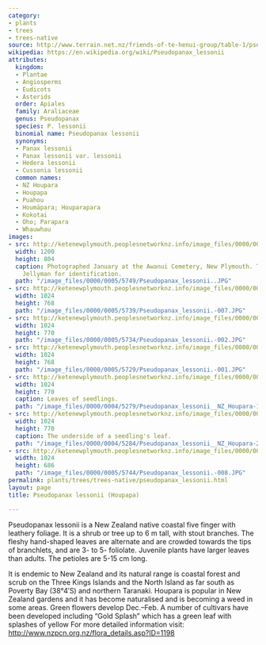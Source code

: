 ```yaml
---
category:
- plants
- trees
- trees-native
source: http://www.terrain.net.nz/friends-of-te-henui-group/table-1/pseudopanax-lessonii-houpapa.html
wikipedia: https://en.wikipedia.org/wiki/Pseudopanax_lessonii
attributes:
  kingdom:
  - Plantae
  - Angiosperms
  - Eudicots
  - Asterids
  order: Apiales
  family: Araliaceae
  genus: Pseudopanax
  species: P. lessonii
  binomial name: Pseudopanax lessonii
  synonyms:
  - Panax lessonii
  - Panax lessonii var. lessonii
  - Hedera lessonii
  - Cussonia lessonii
  common names:
  - NZ Houpara
  - Houpapa
  - Puahou
  - Houmāpara; Houparapara
  - Kokotai
  - Oho; Parapara
  - Whauwhau
images:
- src: http://ketenewplymouth.peoplesnetworknz.info/image_files/0000/0005/5749/Pseudopanax_lessonii..JPG
  width: 1200
  height: 804
  caption: Photographed January at the Awanui Cemetery, New Plymouth. Thanks to Alan
    Jellyman for identification.
  path: "/image_files/0000/0005/5749/Pseudopanax_lessonii..JPG"
- src: http://ketenewplymouth.peoplesnetworknz.info/image_files/0000/0005/5739/Pseudopanax_lessonii.-007.JPG
  width: 1024
  height: 768
  path: "/image_files/0000/0005/5739/Pseudopanax_lessonii.-007.JPG"
- src: http://ketenewplymouth.peoplesnetworknz.info/image_files/0000/0005/5734/Pseudopanax_lessonii.-002.JPG
  width: 1024
  height: 770
  path: "/image_files/0000/0005/5734/Pseudopanax_lessonii.-002.JPG"
- src: http://ketenewplymouth.peoplesnetworknz.info/image_files/0000/0005/5729/Pseudopanax_lessonii.-001.JPG
  width: 1024
  height: 768
  path: "/image_files/0000/0005/5729/Pseudopanax_lessonii.-001.JPG"
- src: http://ketenewplymouth.peoplesnetworknz.info/image_files/0000/0004/5279/Pseudopanax_lessonii__NZ_Houpara-1.JPG
  width: 1024
  height: 770
  caption: Leaves of seedlings.
  path: "/image_files/0000/0004/5279/Pseudopanax_lessonii__NZ_Houpara-1.JPG"
- src: http://ketenewplymouth.peoplesnetworknz.info/image_files/0000/0004/5284/Pseudopanax_lessonii__NZ_Houpara-2.JPG
  width: 1024
  height: 770
  caption: The underside of a seedling's leaf.
  path: "/image_files/0000/0004/5284/Pseudopanax_lessonii__NZ_Houpara-2.JPG"
- src: http://ketenewplymouth.peoplesnetworknz.info/image_files/0000/0005/5744/Pseudopanax_lessonii.-008.JPG
  width: 1024
  height: 686
  path: "/image_files/0000/0005/5744/Pseudopanax_lessonii.-008.JPG"
permalink: plants/trees/trees-native/pseudopanax_lessonii.html
layout: page
title: Pseudopanax lessonii (Houpapa)

---
```

Pseudopanax lessonii is a New Zealand native coastal five finger with leathery foliage. It is a shrub or tree up to 6 m tall, with stout branches. The fleshy hand-shaped leaves are alternate and are crowded towards the tips of branchlets, and are 3- to 5- foliolate. Juvenile plants have larger leaves than adults. The petioles are 5-15 cm long.

It is endemic to New Zealand and its natural range is coastal forest and scrub on the Three Kings Islands and the North Island as far south as Poverty Bay (38°4′S) and northern Taranaki. Houpara is popular in New Zealand gardens and it has become naturalised and is becoming a weed in some areas.
Green flowers develop Dec.–Feb. 
A number of cultivars have been developed including “Gold Splash” which has a green leaf with splashes of yellow
For more detailed information visit: <a href="http://www.nzpcn.org.nz/flora_details.asp?ID=1198%20%20" target="_blank">http://www.nzpcn.org.nz/flora_details.asp?ID=1198 </a>
